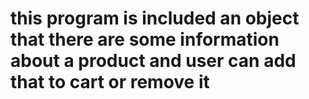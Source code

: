# this program is included an object that there are some information about a product and user can add that to cart or remove it